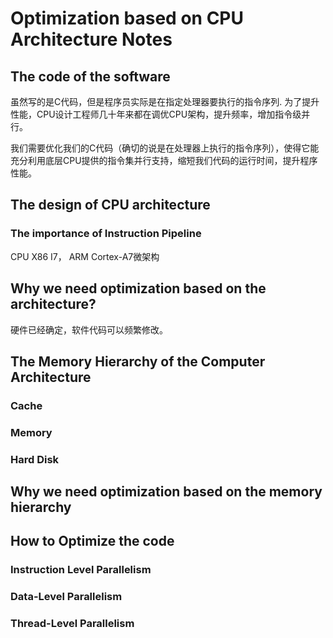 # Optimization based on CPU Architecture Notes
## The code of the software
虽然写的是C代码，但是程序员实际是在指定处理器要执行的指令序列. 为了提升性能，CPU设计工程师几十年来都在调优CPU架构，提升频率，增加指令级并行。

我们需要优化我们的C代码（确切的说是在处理器上执行的指令序列），使得它能充分利用底层CPU提供的指令集并行支持，缩短我们代码的运行时间，提升程序性能。

## The design of CPU architecture

### The importance of Instruction Pipeline

 CPU X86 I7， ARM Cortex-A7微架构

## Why we need optimization based on the architecture?
硬件已经确定，软件代码可以频繁修改。


## The Memory Hierarchy of the Computer Architecture

### Cache

### Memory

### Hard Disk


## Why we need optimization based on the memory hierarchy


## How to Optimize the code

### Instruction Level Parallelism


### Data-Level Parallelism

### Thread-Level Parallelism




